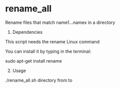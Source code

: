 # rename_all
Rename files that match name1...namex in a directory

1) Dependencies

This script needs the rename Linux command

You can install it by typing in the terminal:

sudo apt-get install rename

2) Usage

./rename_all.sh directory from to
